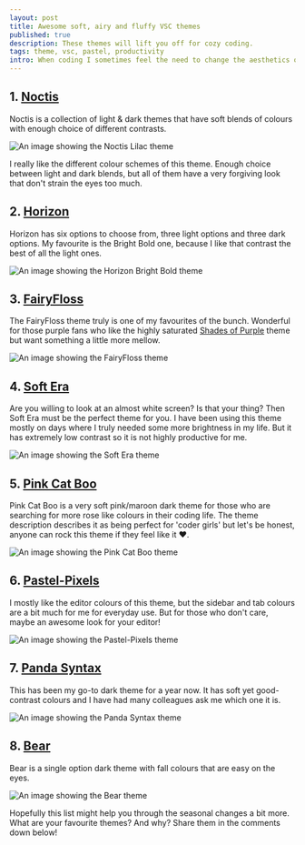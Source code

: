 ```yaml
---
layout: post
title: Awesome soft, airy and fluffy VSC themes
published: true
description: These themes will lift you off for cozy coding.
tags: theme, vsc, pastel, productivity
intro: When coding I sometimes feel the need to change the aesthetics of my workspace. Why? I don't know. Maybe because it gives me a fresh look at my code. Maybe because with the seasons changing, I feel the need to lighten or darken my workspace colours. Either way, for those searching for something airy and new. Here is a list of wonderful Visual Studio Code themes that have a cozy, soft or fluffy aesthetic.
---
```


## **1. [Noctis](https://marketplace.visualstudio.com/items?itemName=liviuschera.noctis)**
Noctis is a collection of light & dark themes that have soft blends of colours with enough choice of different contrasts.

![An image showing the Noctis Lilac theme](https://thepracticaldev.s3.amazonaws.com/i/q17vuc93wq2sdk64tal0.png)

I really like the different colour schemes of this theme. Enough choice between light and dark blends, but all of them have a very forgiving look that don't strain the eyes too much.

## **2. [Horizon](https://marketplace.visualstudio.com/items?itemName=jolaleye.horizon-theme-vscode)**

Horizon has six options to choose from, three light options and three dark options. My favourite is the Bright Bold one, because I like that contrast the best of all the light ones.

![An image showing the Horizon Bright Bold theme](https://thepracticaldev.s3.amazonaws.com/i/buw9oo7000h4gfax47g4.png)

## **3. [FairyFloss](https://marketplace.visualstudio.com/items?itemName=nopjmp.fairyfloss)**

The FairyFloss theme truly is one of my favourites of the bunch. Wonderful for those purple fans who like the highly saturated [Shades of Purple](https://marketplace.visualstudio.com/items?itemName=ahmadawais.shades-of-purple) theme but want something a little more mellow.

![An image showing the FairyFloss theme](https://thepracticaldev.s3.amazonaws.com/i/nytxwopueddx6y9vmfrn.png)

## **4. [Soft Era](https://marketplace.visualstudio.com/items?itemName=soft-aesthetic.soft-era-theme)**

Are you willing to look at an almost white screen? Is that your thing? Then Soft Era must be the perfect theme for you. I have been using this theme mostly on days where I truly needed some more brightness in my life. But it has extremely low contrast so it is not highly productive for me.

![An image showing the Soft Era theme](https://thepracticaldev.s3.amazonaws.com/i/2iqv8bb69roaf3fza0t6.png)

## **5. [Pink Cat Boo](https://marketplace.visualstudio.com/items?itemName=ftsamoyed.theme-pink-cat-boo)**

Pink Cat Boo is a very soft pink/maroon dark theme for those who are searching for more rose like colours in their coding life. The theme description describes it as being perfect for 'coder girls' but let's be honest, anyone can rock this theme if they feel like it ❤️.

![An image showing the Pink Cat Boo theme](https://thepracticaldev.s3.amazonaws.com/i/4idq8mlyvrer3bl7vku4.png)

## **6. [Pastel-Pixels](https://marketplace.visualstudio.com/items?itemName=quangogage.pastel-pixels)**

I mostly like the editor colours of this theme, but the sidebar and tab colours are a bit much for me for everyday use. But for those who don't care, maybe an awesome look for your editor!

![An image showing the Pastel-Pixels theme](https://thepracticaldev.s3.amazonaws.com/i/zsntl0cqajthh44tl2wm.png)

## **7. [Panda Syntax](https://marketplace.visualstudio.com/items?itemName=tinkertrain.theme-panda)**

This has been my go-to dark theme for a year now. It has soft yet good-contrast colours and I have had many colleagues ask me which one it is.

![An image showing the Panda Syntax theme](https://thepracticaldev.s3.amazonaws.com/i/zpyb8cgvy5jfbi7326k2.png)

## **8. [Bear](https://marketplace.visualstudio.com/items?itemName=dahong.theme-bear)**

Bear is a single option dark theme with fall colours that are easy on the eyes.

![An image showing the Bear theme](https://thepracticaldev.s3.amazonaws.com/i/r8rx5fslqksnheveo8tz.png)

Hopefully this list might help you through the seasonal changes a bit more. What are your favourite themes? And why? Share them in the comments down below!
